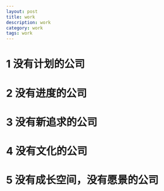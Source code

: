 ```yaml
---
layout: post
title: work
description: work
category: work
tags: work
---
```


# 1 没有计划的公司

# 2 没有进度的公司

# 3 没有新追求的公司

# 4 没有文化的公司

# 5 没有成长空间，没有愿景的公司